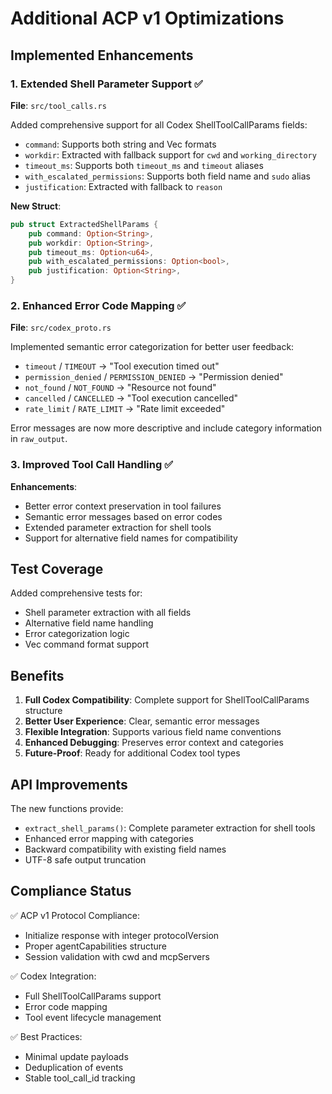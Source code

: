 # Additional ACP v1 Optimizations

## Implemented Enhancements

### 1. Extended Shell Parameter Support ✅

**File**: `src/tool_calls.rs`

Added comprehensive support for all Codex ShellToolCallParams fields:
- `command`: Supports both string and Vec<String> formats
- `workdir`: Extracted with fallback support for `cwd` and `working_directory`
- `timeout_ms`: Supports both `timeout_ms` and `timeout` aliases
- `with_escalated_permissions`: Supports both field name and `sudo` alias
- `justification`: Extracted with fallback to `reason`

**New Struct**:
```rust
pub struct ExtractedShellParams {
    pub command: Option<String>,
    pub workdir: Option<String>,
    pub timeout_ms: Option<u64>,
    pub with_escalated_permissions: Option<bool>,
    pub justification: Option<String>,
}
```

### 2. Enhanced Error Code Mapping ✅

**File**: `src/codex_proto.rs`

Implemented semantic error categorization for better user feedback:
- `timeout` / `TIMEOUT` → "Tool execution timed out"
- `permission_denied` / `PERMISSION_DENIED` → "Permission denied"
- `not_found` / `NOT_FOUND` → "Resource not found"
- `cancelled` / `CANCELLED` → "Tool execution cancelled"
- `rate_limit` / `RATE_LIMIT` → "Rate limit exceeded"

Error messages are now more descriptive and include category information in `raw_output`.

### 3. Improved Tool Call Handling ✅

**Enhancements**:
- Better error context preservation in tool failures
- Semantic error messages based on error codes
- Extended parameter extraction for shell tools
- Support for alternative field names for compatibility

## Test Coverage

Added comprehensive tests for:
- Shell parameter extraction with all fields
- Alternative field name handling
- Error categorization logic
- Vec<String> command format support

## Benefits

1. **Full Codex Compatibility**: Complete support for ShellToolCallParams structure
2. **Better User Experience**: Clear, semantic error messages
3. **Flexible Integration**: Supports various field name conventions
4. **Enhanced Debugging**: Preserves error context and categories
5. **Future-Proof**: Ready for additional Codex tool types

## API Improvements

The new functions provide:
- `extract_shell_params()`: Complete parameter extraction for shell tools
- Enhanced error mapping with categories
- Backward compatibility with existing field names
- UTF-8 safe output truncation

## Compliance Status

✅ ACP v1 Protocol Compliance:
- Initialize response with integer protocolVersion
- Proper agentCapabilities structure
- Session validation with cwd and mcpServers

✅ Codex Integration:
- Full ShellToolCallParams support
- Error code mapping
- Tool event lifecycle management

✅ Best Practices:
- Minimal update payloads
- Deduplication of events
- Stable tool_call_id tracking